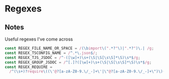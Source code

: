 # Regexes

## Notes

Useful regexes I've come across

```ts
const REGEX_FILE_NAME_OR_SPACE = /(\bimport\(".*?"\)|".*?")\.| /g;
const REGEX_TSCONFIG_NAME = /^.*\.json$/;
const REGEX_TJS_JSDOC = /^-([\w]+)\s+(\S|\S[\s\S]*\S)\s*$/g;
const REGEX_GROUP_JSDOC = /^[.]?([\w]+)\s+(\S|\S[\s\S]*\S)\s*$/g;
const REGEX_REQUIRE =
  /^(\s+)?require\((\'@?[a-zA-Z0-9.\/_-]+\'|\"@?[a-zA-Z0-9.\/_-]+\")\)(\.([a-zA-Z0-9_$]+))?(\s+|$)/;
```
